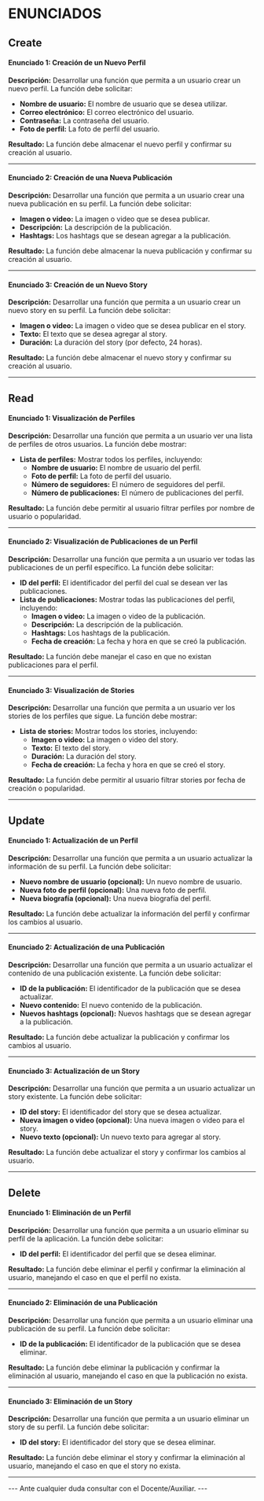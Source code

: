 # ENUNCIADOS

## Create

#### Enunciado 1: Creación de un Nuevo Perfil
**Descripción:** Desarrollar una función que permita a un usuario crear un nuevo perfil. La función debe solicitar:

- **Nombre de usuario:** El nombre de usuario que se desea utilizar.
- **Correo electrónico:** El correo electrónico del usuario.
- **Contraseña:** La contraseña del usuario.
- **Foto de perfil:** La foto de perfil del usuario.

**Resultado:** La función debe almacenar el nuevo perfil y confirmar su creación al usuario.

---

#### Enunciado 2: Creación de una Nueva Publicación
**Descripción:** Desarrollar una función que permita a un usuario crear una nueva publicación en su perfil. La función debe solicitar:

- **Imagen o video:** La imagen o video que se desea publicar.
- **Descripción:** La descripción de la publicación.
- **Hashtags:** Los hashtags que se desean agregar a la publicación.

**Resultado:** La función debe almacenar la nueva publicación y confirmar su creación al usuario.

---

#### Enunciado 3: Creación de un Nuevo Story
**Descripción:** Desarrollar una función que permita a un usuario crear un nuevo story en su perfil. La función debe solicitar:

- **Imagen o video:** La imagen o video que se desea publicar en el story.
- **Texto:** El texto que se desea agregar al story.
- **Duración:** La duración del story (por defecto, 24 horas).

**Resultado:** La función debe almacenar el nuevo story y confirmar su creación al usuario.

---

## Read

#### Enunciado 1: Visualización de Perfiles
**Descripción:** Desarrollar una función que permita a un usuario ver una lista de perfiles de otros usuarios. La función debe mostrar:

- **Lista de perfiles:** Mostrar todos los perfiles, incluyendo:
  - **Nombre de usuario:** El nombre de usuario del perfil.
  - **Foto de perfil:** La foto de perfil del usuario.
  - **Número de seguidores:** El número de seguidores del perfil.
  - **Número de publicaciones:** El número de publicaciones del perfil.

**Resultado:** La función debe permitir al usuario filtrar perfiles por nombre de usuario o popularidad.

---

#### Enunciado 2: Visualización de Publicaciones de un Perfil
**Descripción:** Desarrollar una función que permita a un usuario ver todas las publicaciones de un perfil específico. La función debe solicitar:

- **ID del perfil:** El identificador del perfil del cual se desean ver las publicaciones.
- **Lista de publicaciones:** Mostrar todas las publicaciones del perfil, incluyendo:
  - **Imagen o video:** La imagen o video de la publicación.
  - **Descripción:** La descripción de la publicación.
  - **Hashtags:** Los hashtags de la publicación.
  - **Fecha de creación:** La fecha y hora en que se creó la publicación.

**Resultado:** La función debe manejar el caso en que no existan publicaciones para el perfil.

---

#### Enunciado 3: Visualización de Stories
**Descripción:** Desarrollar una función que permita a un usuario ver los stories de los perfiles que sigue. La función debe mostrar:

- **Lista de stories:** Mostrar todos los stories, incluyendo:
  - **Imagen o video:** La imagen o video del story.
  - **Texto:** El texto del story.
  - **Duración:** La duración del story.
  - **Fecha de creación:** La fecha y hora en que se creó el story.

**Resultado:** La función debe permitir al usuario filtrar stories por fecha de creación o popularidad.

---

## Update

#### Enunciado 1: Actualización de un Perfil
**Descripción:** Desarrollar una función que permita a un usuario actualizar la información de su perfil. La función debe solicitar:

- **Nuevo nombre de usuario (opcional):** Un nuevo nombre de usuario.
- **Nueva foto de perfil (opcional):** Una nueva foto de perfil.
- **Nueva biografía (opcional):** Una nueva biografía del perfil.

**Resultado:** La función debe actualizar la información del perfil y confirmar los cambios al usuario.

---

#### Enunciado 2: Actualización de una Publicación
**Descripción:** Desarrollar una función que permita a un usuario actualizar el contenido de una publicación existente. La función debe solicitar:

- **ID de la publicación:** El identificador de la publicación que se desea actualizar.
- **Nuevo contenido:** El nuevo contenido de la publicación.
- **Nuevos hashtags (opcional):** Nuevos hashtags que se desean agregar a la publicación.

**Resultado:** La función debe actualizar la publicación y confirmar los cambios al usuario.

---

#### Enunciado 3: Actualización de un Story
**Descripción:** Desarrollar una función que permita a un usuario actualizar un story existente. La función debe solicitar:

- **ID del story:** El identificador del story que se desea actualizar.
- **Nueva imagen o video (opcional):** Una nueva imagen o video para el story.
- **Nuevo texto (opcional):** Un nuevo texto para agregar al story.

**Resultado:** La función debe actualizar el story y confirmar los cambios al usuario.

---

## Delete

#### Enunciado 1: Eliminación de un Perfil
**Descripción:** Desarrollar una función que permita a un usuario eliminar su perfil de la aplicación. La función debe solicitar:

- **ID del perfil:** El identificador del perfil que se desea eliminar.

**Resultado:** La función debe eliminar el perfil y confirmar la eliminación al usuario, manejando el caso en que el perfil no exista.

---

#### Enunciado 2: Eliminación de una Publicación
**Descripción:** Desarrollar una función que permita a un usuario eliminar una publicación de su perfil. La función debe solicitar:

- **ID de la publicación:** El identificador de la publicación que se desea eliminar.

**Resultado:** La función debe eliminar la publicación y confirmar la eliminación al usuario, manejando el caso en que la publicación no exista.

---

#### Enunciado 3: Eliminación de un Story
**Descripción:** Desarrollar una función que permita a un usuario eliminar un story de su perfil. La función debe solicitar:

- **ID del story:** El identificador del story que se desea eliminar.

**Resultado:** La función debe eliminar el story y confirmar la eliminación al usuario, manejando el caso en que el story no exista.

---

--- Ante cualquier duda consultar con el Docente/Auxiliar. ---